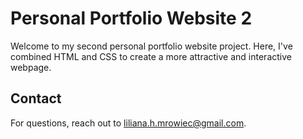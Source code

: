 # Personal Portfolio Website 2

Welcome to my second personal portfolio website project. Here, I've combined HTML and CSS to create a more attractive and interactive webpage.

## Contact

For questions, reach out to [liliana.h.mrowiec@gmail.com](mailto:liliana.h.mrowiec@gmail.com).
